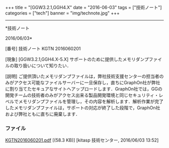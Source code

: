 ﻿+++
title = "[GGW3.2.1,GGH4.X"
date = "2016-06-03"
tags = ["技術ノート"]
categories = ["tech"]
banner = "img/technote.jpg"
+++

-----------------------------------------------------------------------------------------------------------------------------

*技術ノート

2016/06/03*


[番号]
技術ノート KGTN 2016060201

[現象]
[GGW3.2.1,GGH4.X-5.X]
サポートのために提供したメモリダンプファイルの取り扱いについて知りたい．

[説明]
ご提供頂いたメモリダンプファイルは，弊社技術支援センターの担当者のみがアクセス可能なファイルサーバーに一旦保存し，直ちにGraphOn社が弊社に割り当てたセキュアなサイトへアップロードします．GraphOn社では，GGの開発チームの技術者のみがアクセス出来る製品開発環境と同じセキュリティ・レベルでメモリダンプファイルを管理し，その内容を解析します．解析作業が完了したメモリダンプファイルは，サポートの対応が終了した段階で，GraphOn社および弊社ともに直ちに廃棄します．


### ファイル

 
 


[KGTN2016060201.pdf](http://techreport.kitasp.net/attachments/download/2636/KGTN2016060201.pdf)
 [(58.3 KB)] [kitasp 技術センター, 2016/06/03
13:52]


 


 

